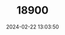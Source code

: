 ---
title: "18900"
category: "Puntius titteya"
draft: false
date: 2024-02-22 13:03:50
languages:
  English: ["Cherry Barb"]
---